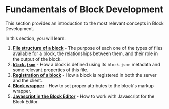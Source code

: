 # Fundamentals of Block Development

This section provides an introduction to the most relevant concepts in Block Development.

In this section, you will learn:

1. [**File structure of a block**](https://developer.wordpress.org/block-editor/getting-started/fundamentals/file-structure-of-a-block) - The purpose of each one of the types of files available for a block, the relationships between them, and their role in the output of the block.
1. [**`block.json`**](https://developer.wordpress.org/block-editor/getting-started/fundamentals/block-json) - How a block is defined using its `block.json` metadata and some relevant properties of this file.
1. [**Registration of a block**](https://developer.wordpress.org/block-editor/getting-started/fundamentals/registration-of-a-block) - How a block is registered in both the server and the client.
1. [**Block wrapper**](https://developer.wordpress.org/block-editor/getting-started/fundamentals/block-wrapper) - How to set proper attributes to the block's markup wrapper.
1. [**Javascript in the Block Editor**](https://developer.wordpress.org/block-editor/getting-started/fundamentals/javascript-in-the-block-editor) - How to work with Javascript for the Block Editor.